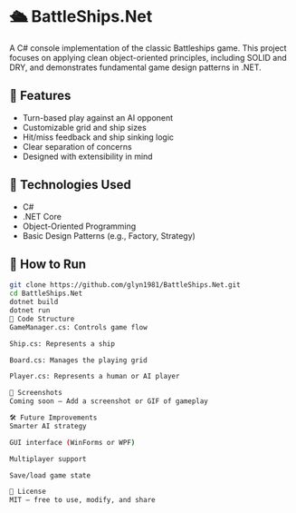 # 🛳️ BattleShips.Net

A C# console implementation of the classic Battleships game. This project focuses on applying clean object-oriented principles, including SOLID and DRY, and demonstrates fundamental game design patterns in .NET.

## 🎯 Features

- Turn-based play against an AI opponent
- Customizable grid and ship sizes
- Hit/miss feedback and ship sinking logic
- Clear separation of concerns
- Designed with extensibility in mind

## 🧱 Technologies Used

- C#
- .NET Core
- Object-Oriented Programming
- Basic Design Patterns (e.g., Factory, Strategy)

## 🚀 How to Run

```bash
git clone https://github.com/glyn1981/BattleShips.Net.git
cd BattleShips.Net
dotnet build
dotnet run
🧠 Code Structure
GameManager.cs: Controls game flow

Ship.cs: Represents a ship

Board.cs: Manages the playing grid

Player.cs: Represents a human or AI player

📸 Screenshots
Coming soon – Add a screenshot or GIF of gameplay

🛠️ Future Improvements
Smarter AI strategy

GUI interface (WinForms or WPF)

Multiplayer support

Save/load game state

📄 License
MIT – free to use, modify, and share
